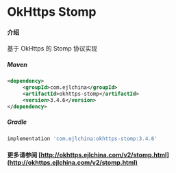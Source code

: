# OkHttps Stomp

#### 介绍

基于 OkHttps 的 Stomp 协议实现


##### Maven

```xml
<dependency>
     <groupId>com.ejlchina</groupId>
     <artifactId>okhttps-stomp</artifactId>
     <version>3.4.6</version>
</dependency>
```

##### Gradle

```groovy
implementation 'com.ejlchina:okhttps-stomp:3.4.6'
```

#### 更多请参阅 [http://okhttps.ejlchina.com/v2/stomp.html](http://okhttps.ejlchina.com/v2/stomp.html)
